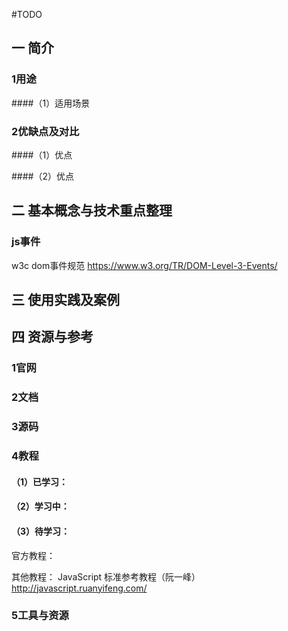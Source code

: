 #TODO

## 一 简介

### 1用途
####（1）适用场景


### 2优缺点及对比
####（1）优点

####（2）优点


## 二 基本概念与技术重点整理

### js事件

w3c dom事件规范
https://www.w3.org/TR/DOM-Level-3-Events/




## 三 使用实践及案例

## 

## 四 资源与参考

### 1官网

### 2文档

### 3源码

### 4教程

#### （1）已学习：



#### （2）学习中：



#### （3）待学习：

官方教程：

其他教程：
JavaScript 标准参考教程（阮一峰）
http://javascript.ruanyifeng.com/

### 5工具与资源

